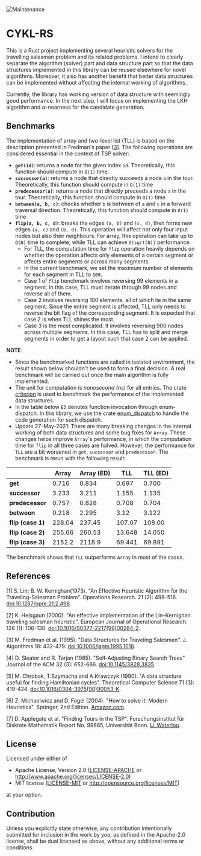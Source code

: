 ![Maintenance](https://img.shields.io/badge/maintenance-experimental-blue.svg)

# CYKL-RS
This is a Rust project implementing several heuristic solvers for the travelling salesman problem and its related problems. I intend to clearly separate the algorithm (solver) part and data structure part so that the data structures implemented in this library can be reused elsewhere for novel algorithms. Moreover, it also has another benefit that better data structures can be implemented without affecting the internal working of algorithms.

Currently, the library has working version of data structure with seemingly good performance. In the next step, I will focus on implementing the LKH algorithm and $\alpha$-nearness for the candidate generation.

## Benchmarks
The implementation of array and two-level list (TLL) is based on the description presented in Fredman's
paper [[3]](#3). The following operations are considered essential in the context of TSP solver:
- **```get(id)```**: returns a node for the given index ```id```. Theoretically, this function should compute in ```O(1)``` time.
- **```successor(a)```**: returns a node that directly succeeds a node ```a``` in the tour. Theoretically, this function should compute in ```O(1)``` time
- **```predecessor(a)```**: returns a node that directly preceeds a node ```a``` in the tour. Theoretically, this function should compute in ```O(1)``` time
- **```between(a, b, c)```**: checks whether ```b``` is between of ```a``` and ```c``` in a forward traversal direction. Theoretically, this function should compute in ```O(1)``` time
- **```flip(a, b, c, d)```**: breaks the edges ```(a, b)``` and ```(c, d)```, then forms new edges ```(a, c)``` and ```(b, d)```. This operation will affect not only four input nodes but also their neighbours. For array, this operation can take up to ```O(N)``` time to complete, while TLL can achieve ```O(sqrt(N))``` performance.
    - For TLL, the computation time for ```flip``` operation heavily depends on whether the operation affects only elements of a certain segment or affects entire segments or across many segments.
    - In the current benchmark, we set the maximum number of elements for each segment in TLL to ```100```.
    - Case 1 of ```flip``` benchmark involves reversing 99 elements in a segment. In this case, TLL must iterate through 99 nodes and reverse all of them. 
    - Case 2 involves reversing 100 elements, all of which lie in the same segment. Since the entire segment is affected, TLL only needs to reverse the bit flag of the corresponding segment. It is expected that case 2 is when TLL shines the most.
    - Case 3 is the most complicated. It involves reversing 900 nodes across multiple segments. In this case, TLL has to split and merge segments in order to get a layout such that case 2 can be applied.

**NOTE**:
- Since the benchmarked functions are called in isolated environment, the result shown below
shouldn't be used to form a final decision. A real benchmark will be carried out once the main algorithm is fully implemented.
- The unit for computation is *nanosecond (ns)* for all entries. The crate [criterion](https://crates.io/crates/criterion) is used to benchmark the performance of the implemented data structures.
- In the table below ```ED``` denotes function invocation through enum-dispatch. In this library, we use the crate [enum_dispatch](https://crates.io/crates/enum_dispatch) to handle the code generation for such dispatch.
- Update 27-May-2021: There are many breaking changes in the internal working of both data structures and some bug fixes for ```Array```. These changes helps improve ```Array```'s performance, in which the computation time for ```flip``` in all three cases are halved. However, the performance for ```TLL``` are a bit worsened in ```get```, ```successor``` and ```predecessor```. The benchmark is rerun with the following result:

| |Array |Array (ED) | TLL | TLL (ED) |
--- | --- | --- | --- | ---
|**get**| 0.716 | 0.834 | 0.697 | 0.700
|**successor**|3.233 | 3.211 | 1.155 | 1.135
|**predecessor**|0.757 | 0.828 | 0.708 | 0.704
|**between**| 0.218 | 2.295| 3.12 | 3.122
|**flip (case 1)**|228.04| 237.45| 107.07 | 108.00
|**flip (case 2)**|255.66| 260.53| 13.648 | 14.050
|**flip (case 3)**|2152.2 | 2118.9 | 69.441 | 69.891

The benchmark shows that ```TLL``` outperforms ```Array``` in most of the cases.

## References
<a id="1">[1]</a> S. Lin; B. W. Kernighan(1973). "An Effective Heuristic Algorithm for the Traveling-Salesman Problem". Operations Research. 21 (2): 498–516. [doi:10.1287/opre.21.2.498](https://pubsonline.informs.org/doi/abs/10.1287/opre.21.2.498).

<a id="2">[2]</a> K. Helsgaun (2000). "An effective implementation of the Lin–Kernighan traveling salesman heuristic". European Journal of Operational Research. 126 (1): 106-130. [doi:10.1016/S0377-2217(99)00284-2](https://doi.org/10.1016/S0377-2217(99)00284-2).

<a id="3">[3]</a> M. Fredman et al. (1995). "Data Structures for Traveling Salesmen". J. Algorithms 18: 432-479. [doi:10.1006/jagm.1995.1018](http://citeseer.ist.psu.edu/viewdoc/download;jsessionid=72CE6E9143B3CB461E627995CE1E419E?doi=10.1.1.49.570&rep=rep1&type=pdf).

<a id="4">[4]</a> D. Sleator and R. Tarjan (1985). "Self-Adjusting Binary Search Trees" Journal of the ACM 32 (3): 652-686. [doi:10.1145/3828.3835](https://www.cs.cmu.edu/~sleator/papers/self-adjusting.pdf).

<a id="5">[5]</a> M. Chrobak, T.Szymacha and A.Krawczyk (1990). "A data structure useful for finding Hamiltonian cycles". Theoretical Computer Science 71 (3): 419-424. [doi:10.1016/0304-3975(90)90053-K](https://www.sciencedirect.com/science/article/pii/030439759090053K).

<a id="6">[6]</a> Z. Michaelwicz and D. Fogel (2004). "How to solve it: Modern Heuristics". Springer, 2nd Edition. [Amazon.com](https://www.amazon.com/How-Solve-Heuristics-Zbigniew-Michalewicz/dp/3540224947).

<a id="7">[7]</a> D. Applegate et al. "Finding Tours in the TSP".  	Forschungsinstitut für Diskrete Mathematik Report No. 99885, Universität Bonn. [U. Waterloo](http://www.math.uwaterloo.ca/tsp/methods/papers/lk_report.html).

## License

Licensed under either of

 * Apache License, Version 2.0
   ([LICENSE-APACHE](LICENSE-APACHE) or http://www.apache.org/licenses/LICENSE-2.0)
 * MIT license
   ([LICENSE-MIT](LICENSE-MIT) or http://opensource.org/licenses/MIT)

at your option.

## Contribution

Unless you explicitly state otherwise, any contribution intentionally submitted
for inclusion in the work by you, as defined in the Apache-2.0 license, shall be
dual licensed as above, without any additional terms or conditions.